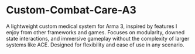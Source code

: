 # Custom-Combat-Care-A3
A lightweight custom medical system for Arma 3, inspired by features I enjoy from other frameworks and games. Focuses on modularity, downed state interactions, and immersive gameplay without the complexity of larger systems like ACE. Designed for flexibility and ease of use in any scenario.
